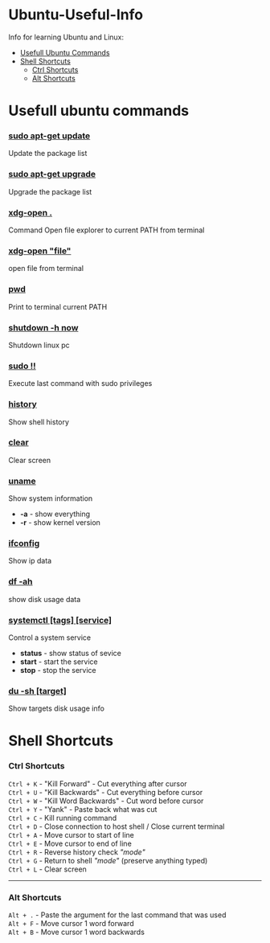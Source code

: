 # Ubuntu-Useful-Info
Info for learning Ubuntu and Linux:
* [Usefull Ubuntu Commands](#usefull-ubuntu-commands)
* [Shell Shortcuts](#shell-shortcuts)
    * [Ctrl Shortcuts](#ctrl-shortcuts)
    * [Alt Shortcuts](#alt-shortcuts)

# Usefull ubuntu commands
### <ins>sudo apt-get update</ins>
Update the package list
### <ins>sudo apt-get upgrade</ins>
Upgrade the package list
### <ins>xdg-open .</ins>
Command Open file explorer to current PATH from terminal
### <ins>xdg-open "file"</ins>
open file from terminal
### <ins>pwd</ins>
Print to terminal current PATH
### <ins>shutdown -h now</ins>
Shutdown linux pc
### <ins>sudo !!</ins>
Execute last command with sudo privileges
### <ins>history</ins>
Show shell history
### <ins>clear</ins>
Clear screen
### <ins>uname</ins>
Show system information
  * __-a__ - show everything
  * __-r__ - show kernel version

### <ins>ifconfig</ins>
Show ip data
### <ins>df -ah</ins>
show disk usage data
### <ins>systemctl [tags] [service]</ins>
Control a system service
   * __status__ - show status of sevice
   * __start__ - start the service
   * __stop__ - stop the service

### <ins>du -sh [target]</ins>
Show targets disk usage info

# Shell Shortcuts
### Ctrl Shortcuts

`Ctrl + K` - "Kill Forward" - Cut everything after cursor<br>
`Ctrl + U` - "Kill Backwards" - Cut everything before cursor<br>
`Ctrl + W` - "Kill Word Backwards" - Cut word before cursor<br>
`Ctrl + Y` - "Yank" - Paste back what was cut<br>
`Ctrl + C` - Kill running command<br>
`Ctrl + D` - Close connection to host shell / Close current terminal<br>
`Ctrl + A` - Move cursor to start of line<br>
`Ctrl + E` - Move cursor to end of line<br>
`Ctrl + R` - Reverse history check <i>"mode"</i><br>
`Ctrl + G` - Return to shell <i>"mode"</i> (preserve anything typed)<br>
`Ctrl + L` - Clear screen<br>

<hr>

### Alt Shortcuts

`Alt + .` - Paste the argument for the last command that was used<br>
`Alt + F` - Move cursor 1 word forward<br>
`Alt + B` - Move cursor 1 word backwards<br>
